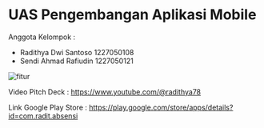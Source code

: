 # UAS Pengembangan Aplikasi Mobile

Anggota Kelompok :
- Radithya Dwi Santoso 1227050108 
- Sendi Ahmad Rafiudin 1227050121

![fitur](https://github.com/user-attachments/assets/f5f419f7-b425-4bcb-9d42-fc27ca5795cd)

Video Pitch Deck :
https://www.youtube.com/@radithya78

Link Google Play Store :
https://play.google.com/store/apps/details?id=com.radit.absensi
